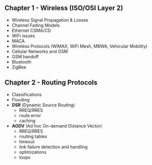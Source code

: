 ## Chapter 1 - Wireless (ISO/OSI Layer 2)

- Wireless Signal Propagation & Losses
- Channel Fading Models
- Ethernet CSMA/CD
- WiFi issues
- MACA
- Wireless Protocols (WiMAX, WiFi Mesh, MBWA, Vehicular Mobility)
- Cellular Networks and GSM
- GSM handoff
- Bluetooth
- ZigBee

## Chapter 2 - Routing Protocols

- Classifications
- Flooding
- **DSR** (Dynamic Source Routing)
	- RREQ/RRES
	- route error
	- caching
- **AODV** (Ad hoc On-demand Distance Vector)
	- RREQ/RRES
	- routing tables
	- timeout
	- link failure detection and handling
	- optimizations
	- loops